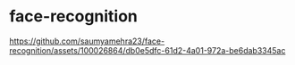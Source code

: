 # face-recognition

https://github.com/saumyamehra23/face-recognition/assets/100026864/db0e5dfc-61d2-4a01-972a-be6dab3345ac

